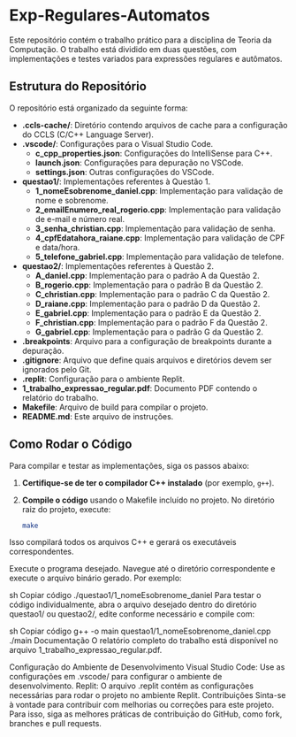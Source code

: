 # Exp-Regulares-Automatos

Este repositório contém o trabalho prático para a disciplina de Teoria da Computação. O trabalho está dividido em duas questões, com implementações e testes variados para expressões regulares e autômatos.

## Estrutura do Repositório

O repositório está organizado da seguinte forma:

- **.ccls-cache/**: Diretório contendo arquivos de cache para a configuração do CCLS (C/C++ Language Server).
- **.vscode/**: Configurações para o Visual Studio Code.
  - **c_cpp_properties.json**: Configurações do IntelliSense para C++.
  - **launch.json**: Configurações para depuração no VSCode.
  - **settings.json**: Outras configurações do VSCode.
- **questao1/**: Implementações referentes à Questão 1.
  - **1_nomeEsobrenome_daniel.cpp**: Implementação para validação de nome e sobrenome.
  - **2_emailEnumero_real_rogerio.cpp**: Implementação para validação de e-mail e número real.
  - **3_senha_christian.cpp**: Implementação para validação de senha.
  - **4_cpfEdatahora_raiane.cpp**: Implementação para validação de CPF e data/hora.
  - **5_telefone_gabriel.cpp**: Implementação para validação de telefone.
- **questao2/**: Implementações referentes à Questão 2.
  - **A_daniel.cpp**: Implementação para o padrão A da Questão 2.
  - **B_rogerio.cpp**: Implementação para o padrão B da Questão 2.
  - **C_christian.cpp**: Implementação para o padrão C da Questão 2.
  - **D_raiane.cpp**: Implementação para o padrão D da Questão 2.
  - **E_gabriel.cpp**: Implementação para o padrão E da Questão 2.
  - **F_christian.cpp**: Implementação para o padrão F da Questão 2.
  - **G_gabriel.cpp**: Implementação para o padrão G da Questão 2.
- **.breakpoints**: Arquivo para a configuração de breakpoints durante a depuração.
- **.gitignore**: Arquivo que define quais arquivos e diretórios devem ser ignorados pelo Git.
- **.replit**: Configuração para o ambiente Replit.
- **1_trabalho_expressao_regular.pdf**: Documento PDF contendo o relatório do trabalho.
- **Makefile**: Arquivo de build para compilar o projeto.
- **README.md**: Este arquivo de instruções.

## Como Rodar o Código

Para compilar e testar as implementações, siga os passos abaixo:

1. **Certifique-se de ter o compilador C++ instalado** (por exemplo, `g++`).

2. **Compile o código** usando o Makefile incluído no projeto. No diretório raiz do projeto, execute:
   ```sh
   make
Isso compilará todos os arquivos C++ e gerará os executáveis correspondentes.

Execute o programa desejado. Navegue até o diretório correspondente e execute o arquivo binário gerado. Por exemplo:

sh
Copiar código
./questao1/1_nomeEsobrenome_daniel
Para testar o código individualmente, abra o arquivo desejado dentro do diretório questao1/ ou questao2/, edite conforme necessário e compile com:

sh
Copiar código
g++ -o main questao1/1_nomeEsobrenome_daniel.cpp
./main
Documentação
O relatório completo do trabalho está disponível no arquivo 1_trabalho_expressao_regular.pdf.

Configuração do Ambiente de Desenvolvimento
Visual Studio Code: Use as configurações em .vscode/ para configurar o ambiente de desenvolvimento.
Replit: O arquivo .replit contém as configurações necessárias para rodar o projeto no ambiente Replit.
Contribuições
Sinta-se à vontade para contribuir com melhorias ou correções para este projeto. Para isso, siga as melhores práticas de contribuição do GitHub, como fork, branches e pull requests.
